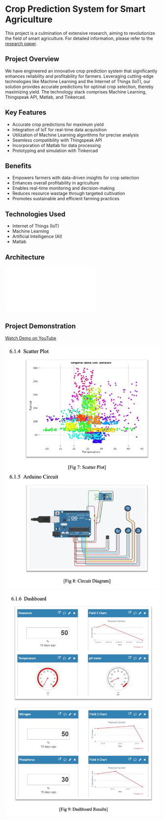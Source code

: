 # Crop Prediction System for Smart Agriculture

This project is a culmination of extensive research, aiming to revolutionize the field of smart agriculture. For detailed information, please refer to the [research paper](https://link.springer.com/chapter/10.1007/978-981-19-3575-6_7).

## Project Overview

We have engineered an innovative crop prediction system that significantly enhances reliability and profitability for farmers. Leveraging cutting-edge technologies like Machine Learning and the Internet of Things (IoT), our solution provides accurate predictions for optimal crop selection, thereby maximizing yield. The technology stack comprises Machine Learning, Thingspeak API, Matlab, and Tinkercad.

## Key Features

- Accurate crop predictions for maximum yield
- Integration of IoT for real-time data acquisition
- Utilization of Machine Learning algorithms for precise analysis
- Seamless compatibility with Thingspeak API
- Incorporation of Matlab for data processing
- Prototyping and simulation with Tinkercad

## Benefits

- Empowers farmers with data-driven insights for crop selection
- Enhances overall profitability in agriculture
- Enables real-time monitoring and decision-making
- Reduces resource wastage through targeted cultivation
- Promotes sustainable and efficient farming practices

## Technologies Used

- Internet of Things (IoT)
- Machine Learning
- Artificial Intelligence (AI)
- Matlab

## Architecture

![Architecture](image_arc.pdf)

## Project Demonstration

[Watch Demo on YouTube](https://youtu.be/9EWG7ZG6VRA)

![Screenshot 1](imag_1.png)
![Screenshot 1](image_2.png)
